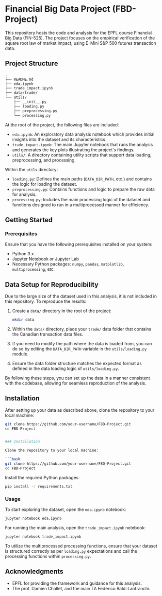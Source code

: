 # Financial Big Data Project (FBD-Project)

This repository hosts the code and analysis for the EPFL course Financial Big Data (FIN-525). The project focuses on the empirical verification of the square root law of market impact, using E-Mini S&P 500 futures transaction data.

## Project Structure

```bash
.
├── README.md
├── eda.ipynb
├── trade_impact.ipynb
├── data/trade/
└── utils/
    ├── __init__.py
    ├── loading.py
    ├── preprocessing.py
    └── processing.py
```

At the root of the project, the following files are included:

- `eda.ipynb`: An exploratory data analysis notebook which provides initial insights into the dataset and its characteristics.
- `trade_impact.ipynb`: The main Jupyter notebook that runs the analysis and generates the key plots illustrating the project's findings.
- `utils/`: A directory containing utility scripts that support data loading, preprocessing, and processing.

Within the `utils` directory:

- `loading.py`: Defines the main paths (`DATA_DIR_PATH`, etc.) and contains the logic for loading the dataset.
- `preprocessing.py`: Contains functions and logic to prepare the raw data for analysis.
- `processing.py`: Includes the main processing logic of the dataset and functions designed to run in a multiprocessed manner for efficiency.

## Getting Started

### Prerequisites

Ensure that you have the following prerequisites installed on your system:

- Python 3.x
- Jupyter Notebook or Jupyter Lab
- Necessary Python packages: `numpy`, `pandas`, `matplotlib`, `multiprocessing`, etc.

## Data Setup for Reproducibility

Due to the large size of the dataset used in this analysis, it is not included in this repository. To reproduce the results:

1. Create a `data/` directory in the root of the project:

    ```bash
    mkdir data
    ```

2. Within the `data/` directory, place your `trade/` data folder that contains the Canadian transaction data files.

3. If you need to modify the path where the data is loaded from, you can do so by editing the `DATA_DIR_PATH` variable in the `utils/loading.py` module.

4. Ensure the data folder structure matches the expected format as defined in the data loading logic of `utils/loading.py`.

By following these steps, you can set up the data in a manner consistent with the codebase, allowing for seamless reproduction of the analysis.

## Installation

After setting up your data as described above, clone the repository to your local machine:

```bash
git clone https://github.com/your-username/FBD-Project.git
cd FBD-Project


### Installation

Clone the repository to your local machine:

```bash
git clone https://github.com/your-username/FBD-Project.git
cd FBD-Project
```

Install the required Python packages:

```bash
pip install -r requirements.txt
```

### Usage

To start exploring the dataset, open the `eda.ipynb` notebook:

```bash
jupyter notebook eda.ipynb
```

For running the main analysis, open the `trade_impact.ipynb` notebook:

```bash
jupyter notebook trade_impact.ipynb
```

To utilize the multiprocessed processing functions, ensure that your dataset is structured correctly as per `loading.py` expectations and call the processing functions within `processing.py`.


## Acknowledgments

- EPFL for providing the framework and guidance for this analysis.
- The prof. Damien Challet, and the main TA Federico Baldi Lanfranchi.
